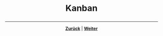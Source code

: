 # <p align="center">Kanban</p>
<!-- Einleitung / Inhalt ; ggf. Aufteilung in Kapitel falls umfangreich, dann hier Kapitelübersicht-->

---

<p align="center"><a href="/docs/07-methoden_und_projekte/02-methoden/01-scrum/README.md"><strong>Zurück</strong></a> | <a href="/docs/08-karriere/README.md"><strong>Weiter</strong></a></p>
